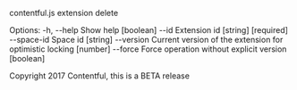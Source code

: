 contentful.js extension delete

Options:
  -h, --help  Show help                                                [boolean]
  --id        Extension id                                   [string] [required]
  --space-id  Space id                                                  [string]
  --version   Current version of the extension for optimistic locking   [number]
  --force     Force operation without explicit version                 [boolean]

Copyright 2017 Contentful, this is a BETA release
